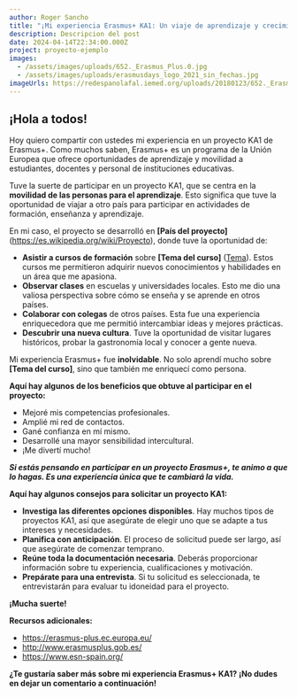```yaml
---
author: Roger Sancho
title: "¡Mi experiencia Erasmus+ KA1: Un viaje de aprendizaje y crecimiento!"
description: Descripcion del post
date: 2024-04-14T22:34:00.000Z
project: proyecto-ejemplo
images:
  - /assets/images/uploads/652._Erasmus_Plus.0.jpg
  - /assets/images/uploads/erasmusdays_logo_2021_sin_fechas.jpg
imageUrls: https://redespanolafal.iemed.org/uploads/20180123/652._Erasmus_Plus.0.jpg
---
```


## **¡Hola a todos!**

Hoy quiero compartir con ustedes mi experiencia en un proyecto KA1 de Erasmus+. Como muchos saben, Erasmus+ es un programa de la Unión Europea que ofrece oportunidades de aprendizaje y movilidad a estudiantes, docentes y personal de instituciones educativas.

Tuve la suerte de participar en un proyecto KA1, que se centra en la **movilidad de las personas para el aprendizaje**. Esto significa que tuve la oportunidad de viajar a otro país para participar en actividades de formación, enseñanza y aprendizaje.

En mi caso, el proyecto se desarrolló en **\[País del proyecto]** (<https://es.wikipedia.org/wiki/Proyecto>), donde tuve la oportunidad de:

- **Asistir a cursos de formación** sobre **\[Tema del curso]** ([Tema](https://support.udemy.com/hc/es/articles/115000371028-C%C3%B3mo-proponer-temas-para-tu-curso-y-c%C3%B3mo-a%C3%B1adirlos)). Estos cursos me permitieron adquirir nuevos conocimientos y habilidades en un área que me apasiona.
- **Observar clases** en escuelas y universidades locales. Esto me dio una valiosa perspectiva sobre cómo se enseña y se aprende en otros países.
- **Colaborar con colegas** de otros países. Esta fue una experiencia enriquecedora que me permitió intercambiar ideas y mejores prácticas.
- **Descubrir una nueva cultura**. Tuve la oportunidad de visitar lugares históricos, probar la gastronomía local y conocer a gente nueva.

Mi experiencia Erasmus+ fue **inolvidable**. No solo aprendí mucho sobre **\[Tema del curso]**, sino que también me enriquecí como persona.

**Aquí hay algunos de los beneficios que obtuve al participar en el proyecto:**

- Mejoré mis competencias profesionales.
- Amplié mi red de contactos.
- Gané confianza en mí mismo.
- Desarrollé una mayor sensibilidad intercultural.
- ¡Me divertí mucho!

**_Si estás pensando en participar en un proyecto Erasmus+, te animo a que lo hagas. Es una experiencia única que te cambiará la vida._**

**Aquí hay algunos consejos para solicitar un proyecto KA1:**

- **Investiga las diferentes opciones disponibles**. Hay muchos tipos de proyectos KA1, así que asegúrate de elegir uno que se adapte a tus intereses y necesidades.
- **Planifica con anticipación**. El proceso de solicitud puede ser largo, así que asegúrate de comenzar temprano.
- **Reúne toda la documentación necesaria**. Deberás proporcionar información sobre tu experiencia, cualificaciones y motivación.
- **Prepárate para una entrevista**. Si tu solicitud es seleccionada, te entrevistarán para evaluar tu idoneidad para el proyecto.

**¡Mucha suerte!**

**Recursos adicionales:**

- <https://erasmus-plus.ec.europa.eu/>
- <http://www.erasmusplus.gob.es/>
- <https://www.esn-spain.org/>

**¿Te gustaría saber más sobre mi experiencia Erasmus+ KA1? ¡No dudes en dejar un comentario a continuación!**
